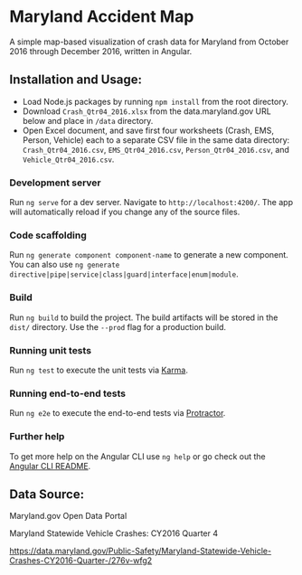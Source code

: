 # Maryland Accident Map

A simple map-based visualization of crash data for Maryland from October 2016 through December 2016, written in Angular.

## Installation and Usage:

* Load Node.js packages by running `npm install` from the root directory.
* Download `Crash_Qtr04_2016.xlsx` from the data.maryland.gov URL below and place in `/data` directory.
* Open Excel document, and save first four worksheets (Crash, EMS, Person, Vehicle) each to a
  separate CSV file in the same data directory: `Crash_Qtr04_2016.csv`, `EMS_Qtr04_2016.csv`,
  `Person_Qtr04_2016.csv`, and `Vehicle_Qtr04_2016.csv`.

### Development server

  Run `ng serve` for a dev server. Navigate to `http://localhost:4200/`. The app will automatically reload if you change any of the source files.

### Code scaffolding

  Run `ng generate component component-name` to generate a new component. You can also use `ng generate directive|pipe|service|class|guard|interface|enum|module`.

### Build

  Run `ng build` to build the project. The build artifacts will be stored in the `dist/` directory. Use the `--prod` flag for a production build.

### Running unit tests

  Run `ng test` to execute the unit tests via [Karma](https://karma-runner.github.io).

### Running end-to-end tests

  Run `ng e2e` to execute the end-to-end tests via [Protractor](http://www.protractortest.org/).

### Further help

  To get more help on the Angular CLI use `ng help` or go check out the [Angular CLI README](https://github.com/angular/angular-cli/blob/master/README.md).

## Data Source:

  Maryland.gov Open Data Portal

  Maryland Statewide Vehicle Crashes: CY2016 Quarter 4

  https://data.maryland.gov/Public-Safety/Maryland-Statewide-Vehicle-Crashes-CY2016-Quarter-/276v-wfg2
